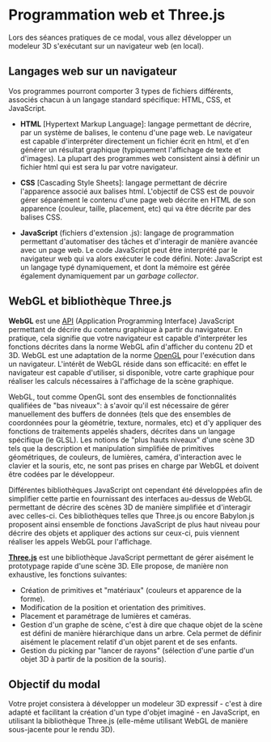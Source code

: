 # Programmation web et Three.js

Lors des séances pratiques de ce modal, vous allez développer un modeleur 3D s'exécutant sur un navigateur web (en local).

## Langages web sur un navigateur

Vos programmes pourront comporter 3 types de fichiers différents, associés chacun à un langage standard spécifique: HTML, CSS, et JavaScript.

* __HTML__ [Hypertext Markup Language]: langage permettant de décrire, par un système de balises, le contenu d'une page web. Le navigateur est capable d'interpréter directement un fichier écrit en html, et d'en générer un résultat graphique (typiquement l'affichage de texte et d'images). La plupart des programmes web consistent ainsi à définir un fichier html qui est sera lu par votre navigateur.

* __CSS__ [Cascading Style Sheets]: langage permettant de décrire l'apparence associé aux balises html. L'objectif de CSS est de pouvoir gérer séparément le contenu d'une page web décrite en HTML de son apparence (couleur, taille, placement, etc) qui va être décrite par des balises CSS.

* __JavaScript__ (fichiers d'extension .js): langage de programmation permettant d'automatiser des tâches et d'interagir de manière avancée avec un page web. Le code JavaScript peut être interprété par le navigateur web qui va alors exécuter le code défini.
Note: JavaScript est un langage typé dynamiquement, et dont la mémoire est gérée également dynamiquement par un _garbage collector_.

## WebGL et bibliothèque Three.js

__WebGL__ est une [API](https://developer.mozilla.org/en-US/docs/Web/API/WebGL_API) (Application Programming Interface) JavaScript permettant de décrire du contenu graphique à partir du navigateur. En pratique, cela signifie que votre navigateur est capable d'interpréter les fonctions décrites dans la norme WebGL afin d'afficher du contenu 2D et 3D. WebGL est une adaptation de la norme [OpenGL](https://www.opengl.org/) pour l'exécution dans un navigateur. L'intérêt de WebGL réside dans son efficacité: en effet le navigateur est capable d'utiliser, si disponible, votre carte graphique pour réaliser les calculs nécessaires à l'affichage de la scène graphique.

WebGL, tout comme OpenGL sont des ensembles de fonctionnalités qualifiées de "bas niveaux": à s'avoir qu'il est nécessaire de gérer manuellement des buffers de données (tels que des ensembles de coordonnées pour la géométrie, texture, normales, etc) et d'y appliquer des fonctions de traitements appelés shaders, décrites dans un langage spécifique (le GLSL).
Les notions de "plus hauts niveaux" d'une scène 3D tels que la description et manipulation simplifiée de primitives géométriques, de couleurs, de lumières, caméra, d'interaction avec le clavier et la souris, etc, ne sont pas prises en charge par WebGL et doivent être codées par le développeur.

Différentes bibliothèques JavaScript ont cependant été développées afin de simplifier cette partie en fournissant des interfaces au-dessus de WebGL permettant de décrire des scènes 3D de manière simplifiée et d'interagir avec celles-ci. Ces bibliothèques telles que Three.js ou encore Babylon.js proposent ainsi ensemble de fonctions JavaScript de plus haut niveau pour décrire des objets et appliquer des actions sur ceux-ci, puis viennent réaliser les appels WebGL pour l'affichage.

__[Three.js](https://threejs.org/)__ est une bibliothèque JavaScript permettant de gérer aisément le prototypage rapide d'une scène 3D. Elle propose, de manière non exhaustive, les fonctions suivantes:
* Création de primitives et "matériaux" (couleurs et apparence de la forme).
* Modification de la position et orientation des primitives.
* Placement et paramétrage de lumières et caméras.
* Gestion d'un graphe de scène, c'est à dire que chaque objet de la scène est défini de manière hiérarchique dans un arbre. Cela permet de définir aisément le placement relatif d'un objet parent et de ses enfants.
* Gestion du picking par "lancer de rayons" (sélection d'une partie d'un objet 3D à partir de la position de la souris).

## Objectif du modal 
Votre projet consistera à développer un modeleur 3D expressif - c'est à dire adapté et facilitant la création d'un type d'objet imaginé - en JavaScript, en utilisant la bibliothèque Three.js (elle-même utilisant WebGL de manière sous-jacente pour le rendu 3D).

